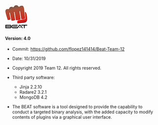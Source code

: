 ![alt text](BEAT-2small.png)

#### Version: 4.0

* Commit: https://github.com/flopez141414/Beat-Team-12
* Date: 10/31/2019
* Copyright 2019 Team 12. All rights reserved.
* Third party software:   

    * Jinja 2.2.10
    * Radare2 3.2.1
    * MongoDB 4.2
        
* The BEAT software is a tool designed to provide the capability 
  to conduct a targeted binary analysis, 
  with the added capacity to modify contents of plugins via a 
  graphical user interface.